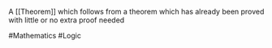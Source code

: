 A [[Theorem]] which follows from a theorem which has already been proved with little or no extra proof needed

#Mathematics #Logic 